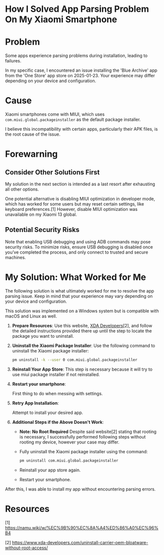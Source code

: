 # How I Solved App Parsing Problem On My Xiaomi Smartphone

# Problem

Some apps experience parsing problems during installation, leading to failures.

In my specific case, I encountered an issue installing the 'Blue Archive' app from the 'One Store' app store on 2025-01-23. Your experience may differ depending on your device and configuration.

# Cause

Xiaomi smartphones come with MIUI, which uses `com.miui.global.packageinstaller` as the default package installer.

I believe this incompatibility with certain apps, particularly their APK files, is the root cause of the issue.

# Forewarning

## Consider Other Solutions First

My solution in the next section is intended as a last resort after exhausting all other options.

One potential alternative is disabling MIUI optimization in developer mode, which has worked for some users but may reset certain settings, like keyboard preferences.[1] However, disable MIUI optimization was unavailable on my Xiaomi 13 global.

## Potential Security Risks

Note that enabling USB debugging and using ADB commands may pose security risks. To minimize risks, ensure USB debugging is disabled once you’ve completed the process, and only connect to trusted and secure machines.

# My Solution: What Worked for Me

The following solution is what ultimately worked for me to resolve the app parsing issue. Keep in mind that your experience may vary depending on your device and configuration.

This solution was implemented on a Windows system but is compatible with macOS and Linux as well.

1. **Prepare Resources**: Use this website, [XDA Developers](https://www.xda-developers.com/uninstall-carrier-oem-bloatware-without-root-access/)[2], and follow the detailed instructions provided there up until the step to locate the package you want to uninstall.
2. **Uninstall the Xiaomi Package Installer**:
Use the following command to uninstall the Xiaomi package installer:

    ```bash
    pm uninstall -k --user 0 com.miui.global.packageinstaller
    
    ```

3. **Reinstall Your App Store**:
This step is necessary because it will try to use miui package installer if not reinstalled.
4. **Restart your smartphone**:

    First thing to do when messing with settings.

5. **Retry App Installation**:

    Attempt to install your desired app.

6. **Additional Steps if the Above Doesn't Work**:
    - **Note: No Root Required**
    Despite said website[2] stating that rooting is necessary, I successfully performed following steps without rooting my device, however your case may differ.
    - Fully uninstall the Xiaomi package installer using the command:

        ```bash
        pm uninstall com.miui.global.packageinstaller
        ```

    - Reinstall your app store again.
    - Restart your smartphone.

After this, I was able to install my app without encountering parsing errors.

# Resources

[1] https://namu.wiki/w/%EC%9B%90%EC%8A%A4%ED%86%A0%EC%96%B4

[2] https://www.xda-developers.com/uninstall-carrier-oem-bloatware-without-root-access/